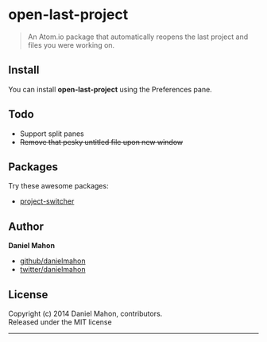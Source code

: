 # open-last-project

> An Atom.io package that automatically reopens the last project and files you were working on.

## Install
You can install **open-last-project** using the Preferences pane.

## Todo
+ Support split panes
+ ~~Remove that pesky untitled file upon new window~~

## Packages
Try these awesome packages:
+ [project-switcher](https://atom.io/packages/project-switcher)

## Author

**Daniel Mahon**
 
+ [github/danielmahon](https://github.com/danielmahon)
+ [twitter/danielmahon](http://twitter.com/danielmahon)

## License
Copyright (c) 2014 Daniel Mahon, contributors.  
Released under the MIT license

***
